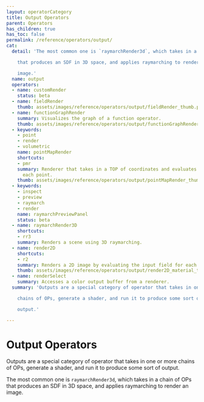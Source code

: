 ```yaml
---
layout: operatorCategory
title: Output Operators
parent: Operators
has_children: true
has_toc: false
permalink: /reference/operators/output/
cat:
  detail: 'The most common one is `raymarchRender3d`, which takes in a chain of OPs

    that produces an SDF in 3D space, and applies raymarching to render an

    image.'
  name: output
  operators:
  - name: customRender
    status: beta
  - name: fieldRender
    thumb: assets/images/reference/operators/output/fieldRender_thumb.png
  - name: functionGraphRender
    summary: Visualizes the graph of a function operator.
    thumb: assets/images/reference/operators/output/functionGraphRender_thumb.png
  - keywords:
    - point
    - render
    - volumetric
    name: pointMapRender
    shortcuts:
    - pmr
    summary: Renderer that takes in a TOP of coordinates and evaluates the scene at
      each point.
    thumb: assets/images/reference/operators/output/pointMapRender_thumb.png
  - keywords:
    - inspect
    - preview
    - raymarch
    - render
    name: raymarchPreviewPanel
    status: beta
  - name: raymarchRender3D
    shortcuts:
    - rr3
    summary: Renders a scene using 3D raymarching.
  - name: render2D
    shortcuts:
    - r2
    summary: Renders a 2D image by evaluating the input field for each pixel.
    thumb: assets/images/reference/operators/output/render2D_material_thumb.png
  - name: renderSelect
    summary: Accesses a color output buffer from a renderer.
  summary: 'Outputs are a special category of operator that takes in one or more

    chains of OPs, generate a shader, and run it to produce some sort of

    output.'

---
```


# Output Operators

Outputs are a special category of operator that takes in one or more
chains of OPs, generate a shader, and run it to produce some sort of
output.

The most common one is `raymarchRender3d`, which takes in a chain of OPs
that produces an SDF in 3D space, and applies raymarching to render an
image.
